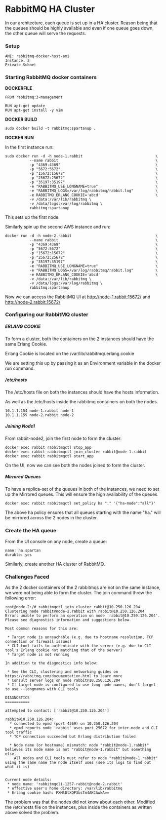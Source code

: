 # RabbitMQ HA Cluster

In our architecture, each queue is set up in a HA cluster. Reason being that the queues should be highly available and even if one queue goes down, the other queue will serve the requests.

### **Setup**

```
AMI: rabbitmq-docker-host-ami
Instance: 2
Private Subnet
```

### Starting RabbitMQ docker containers

**DOCKERFILE**

```
FROM rabbitmq:3-management

RUN apt-get update
RUN apt-get install -y vim
```

**DOCKER BUILD**

```
sudo docker build -t rabbitmq:spartanup .
```

**DOCKER RUN**

In the first instance run:

```
sudo docker run -d -h node-1.rabbit                                 \
           --name rabbit                                            \
           -p "4369:4369"                                           \
           -p "5672:5672"                                           \
           -p "15672:15672"                                         \
           -p "25672:25672"                                         \
           -p "35197:35197"                                         \
           -e "RABBITMQ_USE_LONGNAME=true"                          \
           -e "RABBITMQ_LOGS=/var/log/rabbitmq/rabbit.log"          \
           -e RABBITMQ_ERLANG_COOKIE='abcd'                         \
           -v /data:/var/lib/rabbitmq \
           -v /data/logs:/var/log/rabbitmq \
           rabbitmq:spartanup
```

This sets up the first node.

Similarly spin up the second AWS instance and run:

```
docker run -d -h node-2.rabbit                                      \
           --name rabbit                                            \
           -p "4369:4369"                                           \
           -p "5672:5672"                                           \
           -p "15672:15672"                                         \
           -p "25672:25672"                                         \
           -p "35197:35197"                                         \
           -e "RABBITMQ_USE_LONGNAME=true"                          \
           -e "RABBITMQ_LOGS=/var/log/rabbitmq/rabbit.log"          \
           -e RABBITMQ_ERLANG_COOKIE='abcd'                         \
           -v /data:/var/lib/rabbitmq \
           -v /data/logs:/var/log/rabbitmq \
           rabbitmq:spartanup
```

Now we can access the RabbitMQ UI at http://node-1.rabbit:15672/ and http://node-2.rabbit:15672/

### Configuring our RabbitMQ cluster

##### **ERLANG COOKIE**

To form a cluster, both the containers on the 2 instances should have the same Erlang Cookie.

Erlang Cookie is located on the /var/lib/rabbitmq/.erlang.cookie

We are setting this up by passing it as an Environment variable in the docker run command. 

##### **/etc/hosts**

The /etc/hosts file on both the instances should have the hosts information.

As well as the /etc/hosts inside the rabbitmq containers on both the nodes.

```
10.1.1.154 node-1.rabbit node-1
10.1.1.159 node-2.rabbit node-2
```

##### **Joining Node1**

From rabbit-node2, join the first node to form the cluster:

```
docker exec rabbit rabbitmqctl stop_app
docker exec rabbit rabbitmqctl join_cluster rabbit@node-1.rabbit
docker exec rabbit rabbitmqctl start_app
```

On the UI, now we can see both the nodes joined to form the cluster.

##### Mirrored Queues

To have a replica-set of the queues in both of the instances, we need to set up the Mirrored queues. This will ensure the high availability of the queues.

```
docker exec rabbit rabbitmqctl set_policy ha "." '{"ha-mode":"all"}'
```

The above ha policy ensures that all queues starting with the name "ha." will be mirrored across the 2 nodes in the cluster.

### Create the HA queue

From the UI console on any node, create a queue:

```
name: ha.spartan
durable: yes
```

Similarly, create another HA cluster of RabbitMQ.

### **Challenges Faced**

As the 2 docker containers of the 2 rabbitmqs are not on the same instance, we were not being able to form the cluster. The join command threw the following error:

```
root@node-2:/# rabbitmqctl join_cluster rabbit@10.250.126.204
Clustering node rabbit@node-2.rabbit with rabbit@10.250.126.204
Error: unable to perform an operation on node 'rabbit@10.250.126.204'. Please see diagnostics information and suggestions below.

Most common reasons for this are:

 * Target node is unreachable (e.g. due to hostname resolution, TCP connection or firewall issues)
 * CLI tool fails to authenticate with the server (e.g. due to CLI tool's Erlang cookie not matching that of the server)
 * Target node is not running

In addition to the diagnostics info below:

 * See the CLI, clustering and networking guides on https://rabbitmq.com/documentation.html to learn more
 * Consult server logs on node rabbit@10.250.126.204
 * If target node is configured to use long node names, don't forget to use --longnames with CLI tools

DIAGNOSTICS
===========

attempted to contact: ['rabbit@10.250.126.204']

rabbit@10.250.126.204:
  * connected to epmd (port 4369) on 10.250.126.204
  * epmd reports node 'rabbit' uses port 25672 for inter-node and CLI tool traffic 
  * TCP connection succeeded but Erlang distribution failed 

  * Node name (or hostname) mismatch: node "rabbit@node-1.rabbit" believes its node name is not "rabbit@node-1.rabbit" but something else.
    All nodes and CLI tools must refer to node "rabbit@node-1.rabbit" using the same name the node itself uses (see its logs to find out what it is)


Current node details:
 * node name: 'rabbitmqcli-1257-rabbit@node-2.rabbit'
 * effective user's home directory: /var/lib/rabbitmq
 * Erlang cookie hash: PXMlDtXQP3bsTm4AKCAwkA==
```

The problem was that the nodes did not know about each other. Modified the /etc/hosts file on the instances, plus inside the containers as written above solved the problem.